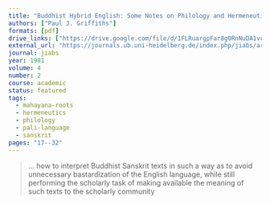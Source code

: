 ```yaml
---
title: "Buddhist Hybrid English: Some Notes on Philology and Hermeneutics for Buddhologists"
authors: ["Paul J. Griffiths"]
formats: [pdf]
drive_links: ["https://drive.google.com/file/d/1FLRuargpFar8g0RnNuDA1vcX8aHJ72wW/view?usp=drivesdk"]
external_url: "https://journals.ub.uni-heidelberg.de/index.php/jiabs/article/view/8546/2453"
journal: jiabs
year: 1981
volume: 4
number: 2
course: academic
status: featured
tags:
  - mahayana-roots
  - hermeneutics
  - philology
  - pali-language
  - sanskrit
pages: "17--32"
---
```


> … how to interpret Buddhist Sanskrit texts in such a way as to avoid unnecessary bastardization of the English language, while still performing the scholarly task of making available the meaning of such texts to the scholarly community
